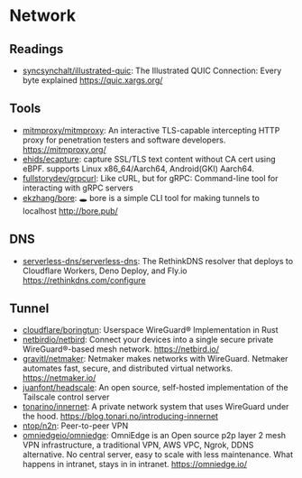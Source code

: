 # Network

## Readings

- [syncsynchalt/illustrated-quic](https://github.com/syncsynchalt/illustrated-quic):
  The Illustrated QUIC Connection: Every byte explained
  <https://quic.xargs.org/>

## Tools

- [mitmproxy/mitmproxy](https://github.com/mitmproxy/mitmproxy): An interactive
  TLS-capable intercepting HTTP proxy for penetration testers and software
  developers. <https://mitmproxy.org/>
- [ehids/ecapture](https://github.com/ehids/ecapture): capture SSL/TLS text
  content without CA cert using eBPF. supports Linux x86_64/Aarch64,
  Android(GKI) Aarch64.
- [fullstorydev/grpcurl](https://github.com/fullstorydev/grpcurl): Like cURL,
  but for gRPC: Command-line tool for interacting with gRPC servers
- [ekzhang/bore](https://github.com/ekzhang/bore): 🕳 bore is a simple CLI tool
  for making tunnels to localhost <http://bore.pub/>

## DNS

- [serverless-dns/serverless-dns](https://github.com/serverless-dns/serverless-dns):
  The RethinkDNS resolver that deploys to Cloudflare Workers, Deno Deploy, and
  Fly.io <https://rethinkdns.com/configure>

## Tunnel

- [cloudflare/boringtun](https://github.com/cloudflare/boringtun): Userspace
  WireGuard® Implementation in Rust
- [netbirdio/netbird](https://github.com/netbirdio/netbird): Connect your
  devices into a single secure private WireGuard®-based mesh network.
  <https://netbird.io/>
- [gravitl/netmaker](https://github.com/gravitl/netmaker): Netmaker makes
  networks with WireGuard. Netmaker automates fast, secure, and distributed
  virtual networks. <https://netmaker.io/>
- [juanfont/headscale](https://github.com/juanfont/headscale): An open source,
  self-hosted implementation of the Tailscale control server
- [tonarino/innernet](https://github.com/tonarino/innernet): A private network
  system that uses WireGuard under the hood.
  <https://blog.tonari.no/introducing-innernet>
- [ntop/n2n](https://github.com/ntop/n2n): Peer-to-peer VPN
- [omniedgeio/omniedge](https://github.com/omniedgeio/omniedge): OmniEdge is an
  Open source p2p layer 2 mesh VPN infrastructure, a traditional VPN, AWS VPC,
  Ngrok, DDNS alternative. No central server, easy to scale with less
  maintenance. What happens in intranet, stays in in intranet.
  <https://omniedge.io/>

